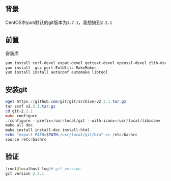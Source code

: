 ## 背景
CentOS中yum默认的git版本为``1.7.1``，我想搞到``2.2.1``
## 前置
安装库
```powershell
yum install curl-devel expat-devel gettext-devel openssl-devel zlib-devel asciidoc
yum install  gcc perl-ExtUtils-MakeMaker   
yum install install autoconf automake libtool
```
## 安装git
```powershell
wget https://github.com/git/git/archive/v2.2.1.tar.gz
tar zxvf v2.2.1.tar.gz
cd git-2.2.1
make configure
./configure --prefix=/usr/local/git --with-iconv=/usr/local/libiconv
make all doc
make install install-doc install-html
echo "export PATH=$PATH:/usr/local/git/bin" >> /etc/bashrc
source /etc/bashrc
```
## 验证
```powershell
[root@localhost log]# git version
git version 2.2.1
```
